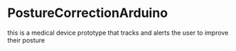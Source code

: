 # PostureCorrectionArduino
this is a medical device prototype that tracks and alerts the user to improve their posture
